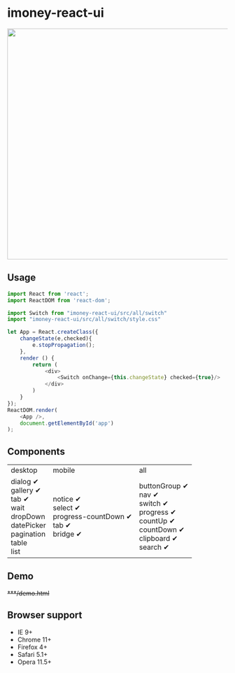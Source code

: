 # imoney-react-ui

<img src="https://raw.githubusercontent.com/imoney-team/imoney-react-ui/master/test/components.png" width="528">

## Usage

```js
import React from 'react';
import ReactDOM from 'react-dom';

import Switch from "imoney-react-ui/src/all/switch"
import "imoney-react-ui/src/all/switch/style.css"
```
```js
let App = React.createClass({
    changeState(e,checked){
        e.stopPropagation();
    },
    render () {
        return (
            <div>
                <Switch onChange={this.changeState} checked={true}/>
            </div>
        )
    }
});
ReactDOM.render(
    <App />,
    document.getElementById('app')
);
```

## Components

<table>
	<tr>
		<td>desktop</td>
		<td>mobile</td>
		<td>all</td>
	</tr>
	<tr>
		<td>
        dialog ✔<br />
        gallery ✔<br />
        tab ✔<br />
        wait<br />
        dropDown<br />
        datePicker<br />
        pagination<br />
        table<br />
        list<br />
        </td>
		<td>
        notice ✔<br />
        select ✔<br />
        progress-countDown ✔<br />
        tab ✔<br />
        bridge ✔<br />
		</td>
		<td>
        buttonGroup ✔<br />
        nav ✔<br />
        switch ✔<br />
        progress ✔<br />
        countUp ✔<br />
        countDown ✔<br />
        clipboard ✔<br />
        search ✔<br />
		</td>
	</tr>
</table>

## Demo
<del>***/demo.html</del>

## Browser support
* IE 9+
* Chrome 11+
* Firefox 4+
* Safari 5.1+
* Opera 11.5+
